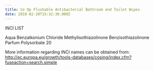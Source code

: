 ```yaml
---
title: Co Op Flushable Antibacterial Bathroom and Toilet Wipes
date: 2018-02-20T15:32:30.000Z
---
```

INCI LIST

Aqua
Benzalkonium Chloride
Methylisothiazolinone
Benzisothiazolinone
Parfum
Polysorbate 20

More information regarding INCI names can be obtained from: http://ec.europa.eu/growth/tools-databases/cosing/index.cfm?fuseaction=search.simple

